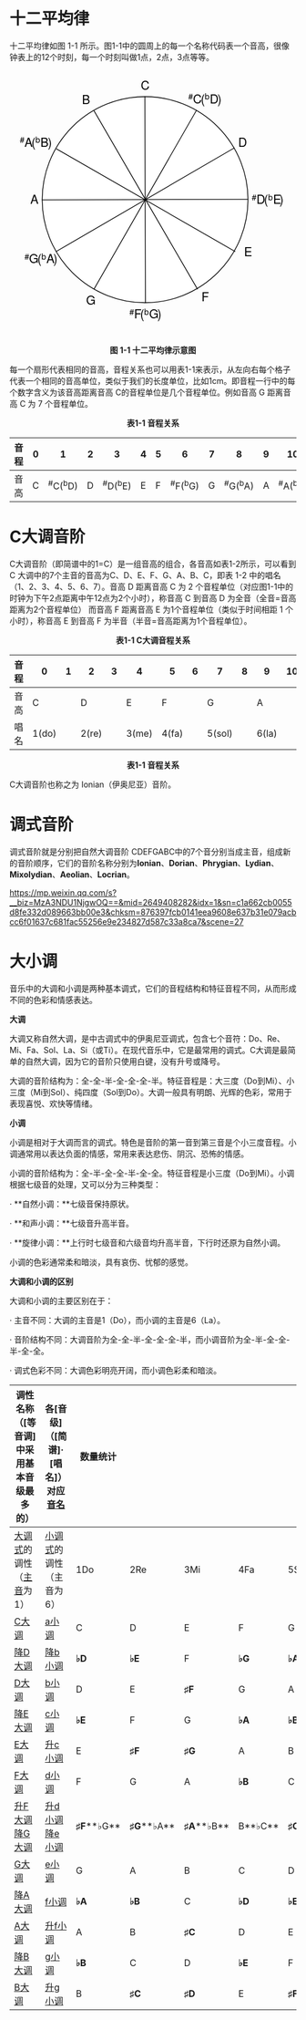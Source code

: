 # 十二平均律

十二平均律如图 1-1 所示。图1-1中的圆周上的每一个名称代码表一个音高，很像钟表上的12个时刻，每一个时刻叫做1点，2点，3点等等。

<div align="center">
<svg xmlns="http://www.w3.org/2000/svg" xmlns:xl="http://www.w3.org/1999/xlink" version="1.1" viewBox="0 0 360 360" width="30pc" height="30pc" xmlns:dc="http://purl.org/dc/elements/1.1/"><metadata> Produced by OmniGraffle 6.6 <dc:date>2024-07-18 08:51:54 +0000</dc:date></metadata><defs><font-face font-family="Helvetica Neue" font-size="16" panose-1="2 0 5 3 0 0 0 2 0 4" units-per-em="1000" underline-position="-100" underline-thickness="50" slope="0" x-height="517" cap-height="714" ascent="951.99585" descent="-212.99744" font-weight="500"><font-face-src><font-face-name name="HelveticaNeue"/></font-face-src></font-face><font-face font-family="Helvetica Neue" font-size="11" panose-1="2 0 5 3 0 0 0 2 0 4" units-per-em="1000" underline-position="-100" underline-thickness="50" slope="0" x-height="517" cap-height="714" ascent="951.99585" descent="-212.99744" font-weight="500"><font-face-src><font-face-name name="HelveticaNeue"/></font-face-src></font-face></defs><g stroke="none" stroke-opacity="1" stroke-dasharray="none" fill="none" fill-opacity="1"><title>Canvas 1</title><g><title>Layer 1</title><circle cx="169.5625" cy="170.0625" r="135.56272" fill="white"/><circle cx="169.5625" cy="170.0625" r="135.56272" stroke="black" stroke-linecap="round" stroke-linejoin="round" stroke-width="1"/><path d="M 169.30379 34.5 L 170.03476 305.53106 L 170.02027 305.625" stroke="black" stroke-linecap="round" stroke-linejoin="round" stroke-width="1"/><path d="M 305.125 169.5625 L 34.093941 170.29347 L 34 170.27898" stroke="black" stroke-linecap="round" stroke-linejoin="round" stroke-width="1"/><path d="M 237.2748 52.482812 L 102.39231 287.56808 L 102.332787 287.64219" stroke="black" stroke-linecap="round" stroke-linejoin="round" stroke-width="1"/><path d="M 287.02524 101.971006 L 52.670945 238.11957 L 52.582343 238.154" stroke="black" stroke-linecap="round" stroke-linejoin="round" stroke-width="1"/><path d="M 102.332787 53.19929 L 238.48136 287.55359 L 238.51577 287.64219" stroke="black" stroke-linecap="round" stroke-linejoin="round" stroke-width="1"/><path d="M 52.844592 103.21198 L 287.92986 238.09447 L 288.00397 238.154" stroke="black" stroke-linecap="round" stroke-linejoin="round" stroke-width="1"/><text transform="translate(163.5625 10.276001)" fill="black"><tspan font-family="Helvetica Neue" font-size="16" font-weight="500" x=".224" y="15" textLength="11.552">C</tspan></text><text transform="translate(292.02524 85.276)" fill="black"><tspan font-family="Helvetica Neue" font-size="16" font-weight="500" x=".368" y="15" textLength="11.264">D</tspan></text><text transform="translate(299.875 229.276)" fill="black"><tspan font-family="Helvetica Neue" font-size="16" font-weight="500" x=".112" y="15" textLength="9.776">E</tspan></text><text transform="translate(243.51577 288.901)" fill="black"><tspan font-family="Helvetica Neue" font-size="16" font-weight="500" x=".408" y="15" textLength="9.184">F</tspan></text><text transform="translate(91.5 293.41819)" fill="black"><tspan font-family="Helvetica Neue" font-size="16" font-weight="500" x=".428" y="15" textLength="12.144">G</tspan></text><text transform="translate(18 160.8385)" fill="black"><tspan font-family="Helvetica Neue" font-size="16" font-weight="500" x=".316" y="15" textLength="10.368">A</tspan></text><text transform="translate(86.332787 28.97529)" fill="black"><tspan font-family="Helvetica Neue" font-size="16" font-weight="500" x=".02" y="15" textLength="10.96">B</tspan></text><text transform="translate(226.51577 28.258813)" fill="black"><tspan font-family="Helvetica Neue" font-size="11" font-weight="500" fill="black" x="0" y="10" textLength="6.116">#</tspan><tspan font-family="Helvetica Neue" font-size="16" font-weight="500" fill="black" x="6.116" y="15" textLength="15.696">C(</tspan><tspan font-family="Helvetica Neue" font-size="11" font-weight="500" fill="black" x="21.812" y="10" textLength="6.523">b</tspan><tspan font-family="Helvetica Neue" font-size="16" font-weight="500" fill="black" x="28.335" y="15" textLength="15.408">D)</tspan></text><text transform="translate(310.125 160.8385)" fill="black"><tspan font-family="Helvetica Neue" font-size="11" font-weight="500" fill="black" x="0" y="10" textLength="6.116">#</tspan><tspan font-family="Helvetica Neue" font-size="16" font-weight="500" fill="black" x="6.116" y="15" textLength="15.408">D(</tspan><tspan font-family="Helvetica Neue" font-size="11" font-weight="500" fill="black" x="21.524" y="10" textLength="6.523">b</tspan><tspan font-family="Helvetica Neue" font-size="16" font-weight="500" fill="black" x="28.047" y="15" textLength="13.92">E)</tspan></text><text transform="translate(148.92428 311.401)" fill="black"><tspan font-family="Helvetica Neue" font-size="11" font-weight="500" fill="black" x="0" y="10" textLength="6.116">#</tspan><tspan font-family="Helvetica Neue" font-size="16" font-weight="500" fill="black" x="6.116" y="15" textLength="13.328">F(</tspan><tspan font-family="Helvetica Neue" font-size="11" font-weight="500" fill="black" x="19.444" y="10" textLength="6.523">b</tspan><tspan font-family="Helvetica Neue" font-size="16" font-weight="500" fill="black" x="25.967" y="15" textLength="16.288">G)</tspan></text><text transform="translate(10.625 238.651)" fill="black"><tspan font-family="Helvetica Neue" font-size="11" font-weight="500" fill="black" x="0" y="10" textLength="6.116">#</tspan><tspan font-family="Helvetica Neue" font-size="16" font-weight="500" fill="black" x="6.116" y="15" textLength="16.288">G(</tspan><tspan font-family="Helvetica Neue" font-size="11" font-weight="500" fill="black" x="22.404" y="10" textLength="6.523">b</tspan><tspan font-family="Helvetica Neue" font-size="16" font-weight="500" fill="black" x="28.927" y="15" textLength="14.512">A)</tspan></text><text transform="translate(4.5823435 85.276)" fill="black"><tspan font-family="Helvetica Neue" font-size="11" font-weight="500" fill="black" x="0" y="10" textLength="6.116">#</tspan><tspan font-family="Helvetica Neue" font-size="16" font-weight="500" fill="black" x="6.116" y="15" textLength="14.512">A(</tspan><tspan font-family="Helvetica Neue" font-size="11" font-weight="500" fill="black" x="20.628" y="10" textLength="6.523">b</tspan><tspan font-family="Helvetica Neue" font-size="16" font-weight="500" fill="black" x="27.151" y="15" textLength="15.104">B)</tspan></text></g></g></svg>
  </div>
<div align="center"><b>图 1-1 十二平均律示意图</b></div>

每一个扇形代表相同的音高，音程关系也可以用表1-1来表示，从左向右每个格子代表一个相同的音高单位，类似于我们的长度单位，比如1cm。即音程一行中的每个数字含义为该音高距离音高 C的音程单位是几个音程单位。例如音高 G 距离音高 C 为 7 个音程单位。

<div align="center"><b>表1-1 音程关系</b></div>

| 音程 | 0    | 1                            | 2    | 3                            | 4    | 5    | 6                            | 7    | 8                            | 9    | 10                           | 11   | 12   |
| ---- | ---- | ---------------------------- | ---- | ---------------------------- | ---- | ---- | ---------------------------- | ---- | ---------------------------- | ---- | ---------------------------- | ---- | ---- |
| 音高 | C    | <sup>#</sup>C(<sup>b</sup>D) | D    | <sup>#</sup>D(<sup>b</sup>E) | E    | F    | <sup>#</sup>F(<sup>b</sup>G) | G    | <sup>#</sup>G(<sup>b</sup>A) | A    | <sup>#</sup>A(<sup>b</sup>B) | B    | C    |



# C大调音阶

C大调音阶（即简谱中的1=C）是一组音高的组合，各音高如表1-2所示，可以看到 C 大调中的7个主音的音高为C、D、E、F、G、A、B、C，即表 1-2 中的唱名（1、2、3、4、5、6、7）。音高 D 距离音高 C 为 2 个音程单位（对应图1-1中的时钟为下午2点距离中午12点为2个小时），称音高 C 到音高 D 为全音（全音=音高距离为2个音程单位） 而音高 F 距离音高 E 为1个音程单位（类似于时间相距 1 个小时），称音高 E 到音高 F 为半音（半音=音高距离为1个音程单位）。

<div align="center"><b>表1-1 C大调音程关系</b></div>

| 音程 | 0     | 1    | 2     | 3    | 4     | 5     | 6    | 7      | 8    | 9     | 10   | 11    | 12   |
| ---- | ----- | ---- | ----- | ---- | ----- | ----- | ---- | ------ | ---- | ----- | ---- | ----- | ---- |
| 音高 | C     |      | D     |      | E     | F     |      | G      |      | A     |      | B     | C    |
| 唱名 | 1(do) |      | 2(re) |      | 3(me) | 4(fa) |      | 5(sol) |      | 6(la) |      | 7(si) |      |



<div align="center"><b>表1-1 音程关系</b></div>

C大调音阶也称之为 Ionian（伊奥尼亚）音阶。

# 调式音阶

调式音阶就是分别把自然大调音阶 CDEFGABC中的7个音分别当成主音，组成新的音阶顺序，它们的音阶名称分别为**Ionian**、**Dorian**、**Phrygian**、**Lydian**、**Mixolydian**、**Aeolian**、**Locrian**。

https://mp.weixin.qq.com/s?__biz=MzA3NDU1NjgwOQ==&mid=2649408282&idx=1&sn=c1a662cb0055d8fe332d089663bb00e3&chksm=876397fcb0141eea9608e637b31e079acbcc6f01637c681fac55256e9e234827d587c33a8ca7&scene=27

#  大小调

音乐中的大调和小调是两种基本调式，它们的音程结构和特征音程不同，从而形成不同的色彩和情感表达。

**大调**

大调又称自然大调，是中古调式中的伊奥尼亚调式，包含七个音符：Do、Re、Mi、Fa、Sol、La、Si（或Ti）。在现代音乐中，它是最常用的调式。C大调是最简单的自然大调，因为它的音阶只使用白键，没有升号或降号。

大调的音阶结构为：全-全-半-全-全-全-半。特征音程是：大三度（Do到Mi）、小三度（Mi到Sol）、纯四度（Sol到Do）。大调一般具有明朗、光辉的色彩，常用于表现喜悦、欢快等情绪。

**小调**

小调是相对于大调而言的调式。特色是音阶的第一音到第三音是个小三度音程。小调通常用以表达负面的情感，常用来表达悲伤、阴沉、恐怖的情感。

小调的音阶结构为：全-半-全-全-半-全-全。特征音程是小三度（Do到Mi）。小调根据七级音的处理，又可以分为三种类型：

· **自然小调：**七级音保持原状。

· **和声小调：**七级音升高半音。

· **旋律小调：**上行时七级音和六级音均升高半音，下行时还原为自然小调。

小调的色彩通常柔和暗淡，具有哀伤、忧郁的感觉。

**大调和小调的区别**

大调和小调的主要区别在于：

· 主音不同：大调的主音是1（Do），而小调的主音是6（La）。

· 音阶结构不同：大调音阶为全-全-半-全-全-全-半，而小调音阶为全-半-全-全-半-全-全。

· 调式色彩不同：大调色彩明亮开阔，而小调色彩柔和暗淡。

| 调性名称（[等音调]中采用基本音级最多的） | 各[音级]（[简谱]· [唱名]）对应[音名](https://baike.baidu.com/item/音名/1355359?fromModule=lemma_inlink) | 数量统计     |              |              |         |              |              |         |                                                              |                                                              |
| ------------------------------------------------------------ | ------------------------------------------------------------ | ------------ | ------------ | ------------ | ------- | ------------ | ------------ | ------- | ------------------------------------------------------------ | ------------------------------------------------------------ |
| [大调式](https://baike.baidu.com/item/大调式/10837833?fromModule=lemma_inlink)的调性（[主音](https://baike.baidu.com/item/主音/19363196?fromModule=lemma_inlink)为1） | [小调式](https://baike.baidu.com/item/小调式/10837848?fromModule=lemma_inlink)的调性（主音为6） | 1Do  | 2Re          | 3Mi          | 4Fa     | 5Sol         | 6La  | 7Ti     | [基本音级](https://baike.baidu.com/item/基本音级/9431463?fromModule=lemma_inlink) | **[变化音级](https://baike.baidu.com/item/变化音级/9431512?fromModule=lemma_inlink)** |
| [C大调](https://baike.baidu.com/item/C大调/7535142?fromModule=lemma_inlink) | [a小调](https://baike.baidu.com/item/a小调/5867715?fromModule=lemma_inlink) | C            | D            | E            | F       | G            | A            | B       | 7                                                            | **0**                                                        |
| [降D大调](https://baike.baidu.com/item/降D大调/24208719?fromModule=lemma_inlink) | [降b小调](https://baike.baidu.com/item/降b小调/24219330?fromModule=lemma_inlink) | **♭D**       | **♭E**       | F            | **♭G**  | **♭A**       | **♭B**       | C       | 2                                                            | **5**                                                        |
| [D大调](https://baike.baidu.com/item/D大调/10589539?fromModule=lemma_inlink) | [b小调](https://baike.baidu.com/item/b小调/723108?fromModule=lemma_inlink) | D            | E            | **♯F**       | G       | A            | B            | **♯C**  | 5                                                            | **2**                                                        |
| [降E大调](https://baike.baidu.com/item/降E大调/24213393?fromModule=lemma_inlink) | [c小调](https://baike.baidu.com/item/c小调/652811?fromModule=lemma_inlink) | **♭E**       | F            | G            | **♭A**  | **♭B**       | C            | D       | 4                                                            | **3**                                                        |
| [E大调](https://baike.baidu.com/item/E大调/8400142?fromModule=lemma_inlink) | [升c小调](https://baike.baidu.com/item/升c小调/15421362?fromModule=lemma_inlink) | E            | **♯F**       | **♯G**       | A       | B            | **♯C**       | **♯D**  | 3                                                            | **4**                                                        |
| [F大调](https://baike.baidu.com/item/F大调/654392?fromModule=lemma_inlink) | [d小调](https://baike.baidu.com/item/d小调/2689181?fromModule=lemma_inlink) | F            | G            | A            | **♭B**  | C            | D            | E       | 6                                                            | **1**                                                        |
| [升F大调](https://baike.baidu.com/item/升F大调/24210126?fromModule=lemma_inlink)[降G大调](https://baike.baidu.com/item/降G大调/24219336?fromModule=lemma_inlink) | [升d小调](https://baike.baidu.com/item/升d小调/24220370?fromModule=lemma_inlink)[降e小调](https://baike.baidu.com/item/降e小调/24219345?fromModule=lemma_inlink) | **♯F****♭G** | **♯G****♭A** | **♯A****♭B** | B**♭C** | **♯C****♭D** | **♯D****♭E** | **♯E**F | 1                                                            | **6**                                                        |
| [G大调](https://baike.baidu.com/item/G大调/8120824?fromModule=lemma_inlink) | [e小调](https://baike.baidu.com/item/e小调/723239?fromModule=lemma_inlink) | G            | A            | B            | C       | D            | E            | **♯F**  | 6                                                            | **1**                                                        |
| [降A大调](https://baike.baidu.com/item/降A大调/24201051?fromModule=lemma_inlink) | [f小调](https://baike.baidu.com/item/f小调/723337?fromModule=lemma_inlink) | **♭A**       | **♭B**       | C            | **♭D**  | **♭E**       | F            | G       | 3                                                            | **4**                                                        |
| [A大调](https://baike.baidu.com/item/A大调/1255716?fromModule=lemma_inlink) | [升f小调](https://baike.baidu.com/item/升f小调/24217599?fromModule=lemma_inlink) | A            | B            | **♯C**       | D       | E            | **♯F**       | **♯G**  | 4                                                            | **3**                                                        |
| [降B大调](https://baike.baidu.com/item/降B大调/23815937?fromModule=lemma_inlink) | [g小调](https://baike.baidu.com/item/g小调/723501?fromModule=lemma_inlink) | **♭B**       | C            | D            | **♭E**  | F            | G            | A       | 5                                                            | **2**                                                        |
| [B大调](https://baike.baidu.com/item/B大调/656971?fromModule=lemma_inlink) | [升g小调](https://baike.baidu.com/item/升g小调/24217583?fromModule=lemma_inlink) | B            | **♯C**       | **♯D**       | E       | **♯F**       | **♯G**       | **♯A**  | 2                                                            | **5**                                                        |
